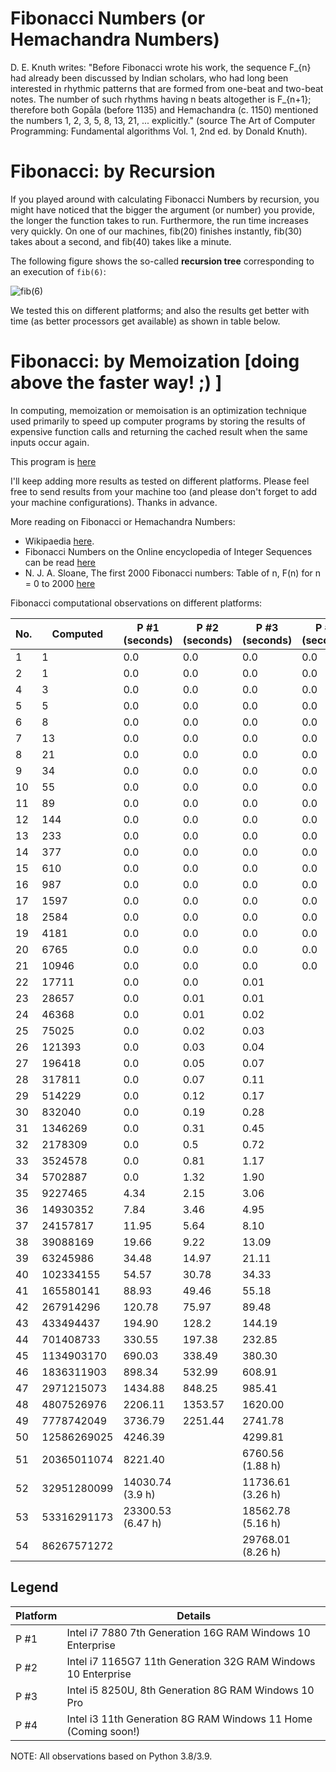# **Fibonacci Numbers (or Hemachandra Numbers)**

D. E. Knuth writes: "Before Fibonacci wrote his work, the sequence F_{n} had already been
discussed by Indian scholars, who had long been interested in rhythmic patterns that are
formed from one-beat and two-beat notes. The number of such rhythms having n beats altogether
is F_{n+1}; therefore both Gopāla (before 1135) and Hemachandra (c. 1150) mentioned the
numbers 1, 2, 3, 5, 8, 13, 21, ... explicitly." (source The Art of Computer Programming:
Fundamental algorithms Vol. 1, 2nd ed. by Donald Knuth).

# **Fibonacci: by Recursion**

If you played around with calculating Fibonacci Numbers by recursion, you might
have noticed that the bigger the argument (or number) you provide, the longer the function
takes to run. Furthermore, the run time increases very quickly. On one of our machines,
fib(20) finishes instantly, fib(30) takes about a second, and fib(40) takes like a minute.

The following figure shows the so-called **recursion tree** corresponding to an execution of `fib(6)`:

![fib(6)](https://github.com/sigmakappa/All-About-Performance/blob/main/ProcessorPerformance/Fibonacci_Recursion/files/tree.png)

We tested this on different platforms; and also the results get better with time (as better
processors get available) as shown in table below.

# **Fibonacci: by Memoization [doing above the faster way! ;) ]**

In computing, memoization or memoisation is an optimization technique used primarily to 
speed up computer programs by storing the results of expensive function calls and returning 
the cached result when the same inputs occur again.

This program is [here]()

I'll keep adding more results as tested on different platforms. Please feel free to send
results from your machine too (and please don't forget to add your machine configurations).
Thanks in advance.

More reading on Fibonacci or Hemachandra Numbers:

* Wikipaedia [here](https://en.wikipedia.org/wiki/Fibonacci_number#Computer_science).
* Fibonacci Numbers on the Online encyclopedia of Integer Sequences can be read [here](https://oeis.org/A000045)
* N. J. A. Sloane, The first 2000 Fibonacci numbers: Table of n, F(n) for n = 0 to
  2000 [here](https://oeis.org/A000045/b000045.txt)

Fibonacci computational observations on different platforms:


| No. | Computed    | P #1 (seconds)    | P #2 (seconds) | P #3 (seconds)    | P #4 (seconds) |
| --- | ----------- | ----------------- | -------------- | ----------------- | -------------- |
| 1   | 1           | 0.0               | 0.0            | 0.0               | 0.0            |
| 2   | 1           | 0.0               | 0.0            | 0.0               | 0.0            |
| 4   | 3           | 0.0               | 0.0            | 0.0               | 0.0            |
| 5   | 5           | 0.0               | 0.0            | 0.0               | 0.0            |
| 6   | 8           | 0.0               | 0.0            | 0.0               | 0.0            |
| 7   | 13          | 0.0               | 0.0            | 0.0               | 0.0            |
| 8   | 21          | 0.0               | 0.0            | 0.0               | 0.0            |
| 9   | 34          | 0.0               | 0.0            | 0.0               | 0.0            |
| 10  | 55          | 0.0               | 0.0            | 0.0               | 0.0            |
| 11  | 89          | 0.0               | 0.0            | 0.0               | 0.0            |
| 12  | 144         | 0.0               | 0.0            | 0.0               | 0.0            |
| 13  | 233         | 0.0               | 0.0            | 0.0               | 0.0            |
| 14  | 377         | 0.0               | 0.0            | 0.0               | 0.0            |
| 15  | 610         | 0.0               | 0.0            | 0.0               | 0.0            |
| 16  | 987         | 0.0               | 0.0            | 0.0               | 0.0            |
| 17  | 1597        | 0.0               | 0.0            | 0.0               | 0.0            |
| 18  | 2584        | 0.0               | 0.0            | 0.0               | 0.0            |
| 19  | 4181        | 0.0               | 0.0            | 0.0               | 0.0            |
| 20  | 6765        | 0.0               | 0.0            | 0.0               | 0.0            |
| 21  | 10946       | 0.0               | 0.0            | 0.0               | 0.0            |
| 22  | 17711       | 0.0               | 0.0            | 0.01              |                |
| 23  | 28657       | 0.0               | 0.01           | 0.01              |                |
| 24  | 46368       | 0.0               | 0.01           | 0.02              |                |
| 25  | 75025       | 0.0               | 0.02           | 0.03              |                |
| 26  | 121393      | 0.0               | 0.03           | 0.04              |                |
| 27  | 196418      | 0.0               | 0.05           | 0.07              |                |
| 28  | 317811      | 0.0               | 0.07           | 0.11              |                |
| 29  | 514229      | 0.0               | 0.12           | 0.17              |                |
| 30  | 832040      | 0.0               | 0.19           | 0.28              |                |
| 31  | 1346269     | 0.0               | 0.31           | 0.45              |                |
| 32  | 2178309     | 0.0               | 0.5            | 0.72              |                |
| 33  | 3524578     | 0.0               | 0.81           | 1.17              |                |
| 34  | 5702887     | 0.0               | 1.32           | 1.90              |                |
| 35  | 9227465     | 4.34              | 2.15           | 3.06              |                |
| 36  | 14930352    | 7.84              | 3.46           | 4.95              |                |
| 37  | 24157817    | 11.95             | 5.64           | 8.10              |                |
| 38  | 39088169    | 19.66             | 9.22           | 13.09             |                |
| 39  | 63245986    | 34.48             | 14.97          | 21.11             |                |
| 40  | 102334155   | 54.57             | 30.78          | 34.33             |                |
| 41  | 165580141   | 88.93             | 49.46          | 55.18             |                |
| 42  | 267914296   | 120.78            | 75.97          | 89.48             |                |
| 43  | 433494437   | 194.90            | 128.2          | 144.19            |                |
| 44  | 701408733   | 330.55            | 197.38         | 232.85            |                |
| 45  | 1134903170  | 690.03            | 338.49         | 380.30            |                |
| 46  | 1836311903  | 898.34            | 532.99         | 608.91            |                |
| 47  | 2971215073  | 1434.88           | 848.25         | 985.41            |                |
| 48  | 4807526976  | 2206.11           | 1353.57        | 1620.00           |                |
| 49  | 7778742049  | 3736.79           | 2251.44        | 2741.78           |                |
| 50  | 12586269025 | 4246.39           |                | 4299.81           |                |
| 51  | 20365011074 | 8221.40           |                | 6760.56 (1.88 h)  |                |
| 52  | 32951280099 | 14030.74 (3.9 h)  |                | 11736.61 (3.26 h) |                |
| 53  | 53316291173 | 23300.53 (6.47 h) |                | 18562.78 (5.16 h) |                |
| 54  | 86267571272 |                   |                | 29768.01 (8.26 h) |                |

## **Legend**


| Platform | Details                                                        |
| -------- | -------------------------------------------------------------- |
| P #1     | Intel i7 7880 7th Generation 16G RAM Windows 10 Enterprise     |
| P #2     | Intel i7 1165G7 11th Generation 32G RAM Windows 10 Enterprise  |
| P #3     | Intel i5 8250U, 8th Generation 8G RAM Windows 10 Pro           |
| P #4     | Intel i3 11th Generation 8G RAM Windows 11 Home (Coming soon!) |

NOTE: All observations based on Python 3.8/3.9.
